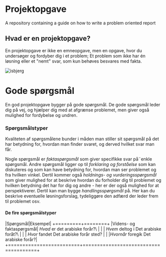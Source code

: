 # Projektopgave
A repository containing a guide on how to write a problem oriented report

## Hvad er en projektopgave?

En projektopgave er ikke en emneopgave, men en opgave, hvor du undersøger og fordyber dig i et problem; Et problem som ikke har én løsning eller et "nemt" svar, som kun behøves besvares med fakta.

![isbjerg](https://www.metteullersted.dk/wp/wp-content/uploads/2014/09/isbjerget_web1.jpg)


# Gode spørgsmål

En god projektopgave bygger på gode spørgsmål. De gode spørgsmål leder dig på vej, og hjælper dig med at afgrænse problemet, men giver også mulighed for fordybelse og undren.

### Spørgsmålstyper
Kvaliteten af spørgsmålene bunder i måden man stiller sit spørgsmål på  det har betydning for, hvordan man finder svaret, og derved hvilket svar man får.

Nogle spørgsmål er *faktaspørgsmål* som giver specifikke svar på¨enkle spørgsmål.
Andre spørgsmål ligger op til *forklaring og forståelse* som kan diskuteres og som kan have betydning for, hvordan man ser problemet og fra hvilken vinkel.
Dertil kommer også *holdnings- og vurderingsspørgsmål* som giver mulighed for at beskrive hvordan du forholder dig til problemet og hvilken betydning det har for dig og andre - her er der også mulighed for at perspektiverer. 
Dertil kan man bygge *handlingsspørgsmål* på. Her kan du beskrive eventuelle løsningsforslag, tydeliggøre den adfærd der leder frem til problemet osv.


#### De fire spørgsmålstyper

|Spørgsmål|Eksempel|
+=========+========+
|Videns- og faktaspørgsmål| *Hvad* er det arabiske forår?\ |
|                         | *Hvem* deltog i Det arabiske foråt?\ |
|                         | *Hvor* fandet Det arabiske forår sted? |
|                         |*Hvornår* foregik Det arabiske forår?|
+=========================+======================================+
